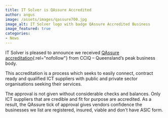 ```yaml
---
title: IT Solver is QAssure Accredited
author: angus
image: /assets/images/qassure700.jpg
image_alt: IT Solver logo with badge QAssure Accredited Business
image_featured: true
categories:
- News
---
```

IT Solver is pleased to announce we received [QAssure accreditation](https://qassure.com.au/supplier/details/13046){:rel="nofollow"} from CCIQ – Queensland’s peak business body.

This accreditation is a process which seeks to easily connect, contract ready and qualified ICT suppliers with public and private sector organisations seeking their services.

The approval is not given without considerable checks and balances. Only ICT suppliers that are credible and fit for purpose are accredited. As a result, the QAssure tick of approval gives vendors confidence the businesses we list are registered, insured, viable and don't have ASIC form.
